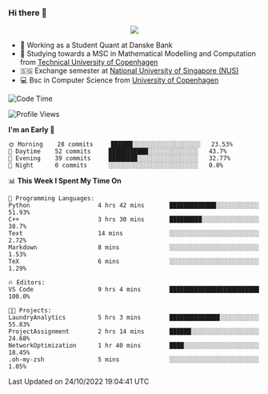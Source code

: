 ### Hi there 👋

<p align="center">
  <img src="https://media4.giphy.com/media/3ohzdKy5Z8TChSDuiA/giphy.gif?cid=ecf05e47r69cojk56gup9q8mep9liy48s94dn2uxsfh6fv39&rid=giphy.gif&ct=g" />
</p>

* 🏦 Working as a Student Quant at Danske Bank
* 🧮 Studying towards a MSC in Mathematical Modelling and Computation from [Technical University of Copenhagen](https://www.dtu.dk)
* 🇸🇬 Exchange semester at [National University of Singapore (NUS)](https://www.nus.edu.sg)
* 💻 Bsc in Computer Science from [University of Copenhagen](https://www.ku.dk/english/)


<!--START_SECTION:waka-->
![Code Time](http://img.shields.io/badge/Code%20Time-20%20hrs%2011%20mins-blue)

![Profile Views](http://img.shields.io/badge/Profile%20Views-0-blue)

**I'm an Early 🐤** 

```text
🌞 Morning    28 commits     ██████░░░░░░░░░░░░░░░░░░░   23.53% 
🌆 Daytime    52 commits     ███████████░░░░░░░░░░░░░░   43.7% 
🌃 Evening    39 commits     ████████░░░░░░░░░░░░░░░░░   32.77% 
🌙 Night      0 commits      ░░░░░░░░░░░░░░░░░░░░░░░░░   0.0%

```


📊 **This Week I Spent My Time On** 

```text
💬 Programming Languages: 
Python                   4 hrs 42 mins       █████████████░░░░░░░░░░░░   51.93% 
C++                      3 hrs 30 mins       █████████░░░░░░░░░░░░░░░░   38.7% 
Text                     14 mins             ░░░░░░░░░░░░░░░░░░░░░░░░░   2.72% 
Markdown                 8 mins              ░░░░░░░░░░░░░░░░░░░░░░░░░   1.53% 
TeX                      6 mins              ░░░░░░░░░░░░░░░░░░░░░░░░░   1.29%

🔥 Editors: 
VS Code                  9 hrs 4 mins        █████████████████████████   100.0%

🐱‍💻 Projects: 
LaundryAnalytics         5 hrs 3 mins        ██████████████░░░░░░░░░░░   55.83% 
ProjectAssignment        2 hrs 14 mins       ██████░░░░░░░░░░░░░░░░░░░   24.68% 
NetworkOptimization      1 hr 40 mins        ████░░░░░░░░░░░░░░░░░░░░░   18.45% 
.oh-my-zsh               5 mins              ░░░░░░░░░░░░░░░░░░░░░░░░░   1.05%

```


 Last Updated on 24/10/2022 19:04:41 UTC
<!--END_SECTION:waka-->
